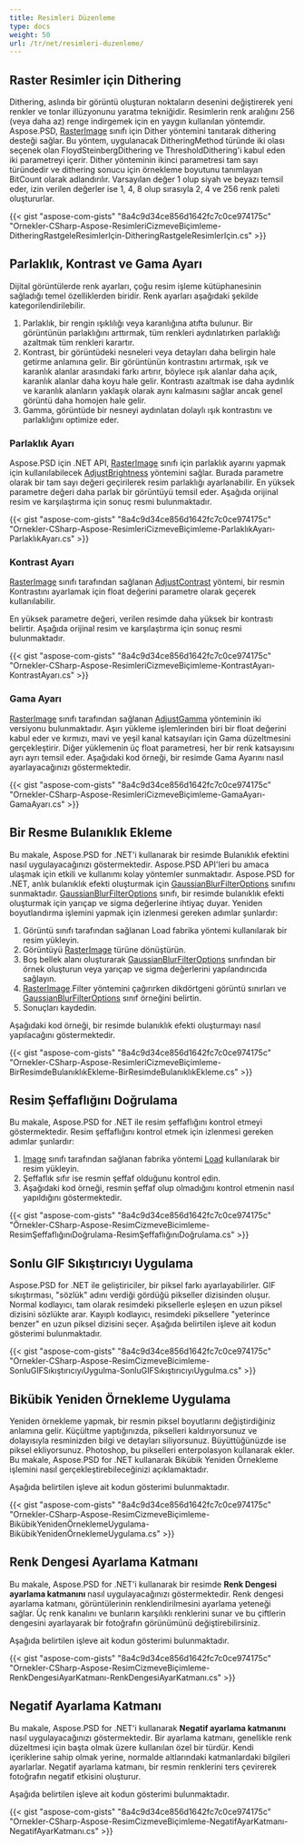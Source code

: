 ```yaml
---
title: Resimleri Düzenleme
type: docs
weight: 50
url: /tr/net/resimleri-duzenleme/
---
```


## **Raster Resimler için Dithering**
Dithering, aslında bir görüntü oluşturan noktaların desenini değiştirerek yeni renkler ve tonlar illüzyonunu yaratma tekniğidir. Resimlerin renk aralığını 256 (veya daha az) renge indirgemek için en yaygın kullanılan yöntemdir. Aspose.PSD, [RasterImage](https://reference.aspose.com/psd/net/aspose.psd/rasterimage) sınıfı için Dither yöntemini tanıtarak dithering desteği sağlar. Bu yöntem, uygulanacak DitheringMethod türünde iki olası seçenek olan FloydSteinbergDithering ve ThresholdDithering'i kabul eden iki parametreyi içerir. Dither yönteminin ikinci parametresi tam sayı türündedir ve dithering sonucu için örnekleme boyutunu tanımlayan BitCount olarak adlandırılır. Varsayılan değer 1 olup siyah ve beyazı temsil eder, izin verilen değerler ise 1, 4, 8 olup sırasıyla 2, 4 ve 256 renk paleti oluştururlar.

{{< gist "aspose-com-gists" "8a4c9d34ce856d1642fc7c0ce974175c" "Ornekler-CSharp-Aspose-ResimleriCizmeveBiçimleme-DitheringRastgeleResimlerIçin-DitheringRastgeleResimlerIçin.cs" >}}
## **Parlaklık, Kontrast ve Gama Ayarı**
Dijital görüntülerde renk ayarları, çoğu resim işleme kütüphanesinin sağladığı temel özelliklerden biridir. Renk ayarları aşağıdaki şekilde kategorilendirilebilir.

1. Parlaklık, bir rengin ışıklılığı veya karanlığına atıfta bulunur. Bir görüntünün parlaklığını arttırmak, tüm renkleri aydınlatırken parlaklığı azaltmak tüm renkleri karartır.
1. Kontrast, bir görüntüdeki nesneleri veya detayları daha belirgin hale getirme anlamına gelir. Bir görüntünün kontrastını artırmak, ışık ve karanlık alanlar arasındaki farkı artırır, böylece ışık alanlar daha açık, karanlık alanlar daha koyu hale gelir. Kontrastı azaltmak ise daha aydınlık ve karanlık alanların yaklaşık olarak aynı kalmasını sağlar ancak genel görüntü daha homojen hale gelir.
1. Gamma, görüntüde bir nesneyi aydınlatan dolaylı ışık kontrastını ve parlaklığını optimize eder.

### **Parlaklık Ayarı**
Aspose.PSD için .NET API, [RasterImage](https://reference.aspose.com/psd/net/aspose.psd/rasterimage) sınıfı için parlaklık ayarını yapmak için kullanılabilecek [AdjustBrightness](https://reference.aspose.com/psd/net/aspose.psd/rasterimage/methods/adjustbrightness) yöntemini sağlar. Burada parametre olarak bir tam sayı değeri geçirilerek resim parlaklığı ayarlanabilir. En yüksek parametre değeri daha parlak bir görüntüyü temsil eder. Aşağıda orijinal resim ve karşılaştırma için sonuç resmi bulunmaktadır.

{{< gist "aspose-com-gists" "8a4c9d34ce856d1642fc7c0ce974175c" "Ornekler-CSharp-Aspose-ResimleriCizmeveBiçimleme-ParlaklıkAyarı-ParlaklıkAyarı.cs" >}}

### **Kontrast Ayarı**
[RasterImage](https://reference.aspose.com/psd/net/aspose.psd/rasterimage) sınıfı tarafından sağlanan [AdjustContrast](https://reference.aspose.com/psd/net/aspose.psd/rasterimage/methods/adjustcontrast) yöntemi, bir resmin Kontrastını ayarlamak için float değerini parametre olarak geçerek kullanılabilir.

En yüksek parametre değeri, verilen resimde daha yüksek bir kontrastı belirtir. Aşağıda orijinal resim ve karşılaştırma için sonuç resmi bulunmaktadır.

{{< gist "aspose-com-gists" "8a4c9d34ce856d1642fc7c0ce974175c" "Ornekler-CSharp-Aspose-ResimleriCizmeveBiçimleme-KontrastAyarı-KontrastAyarı.cs" >}}
### **Gama Ayarı**
[RasterImage](https://reference.aspose.com/psd/net/aspose.psd/rasterimage) sınıfı tarafından sağlanan [AdjustGamma](https://reference.aspose.com/psd/net/aspose.psd/rasterimage/methods/adjustgamma) yönteminin iki versiyonu bulunmaktadır. Aşırı yükleme işlemlerinden biri bir float değerini kabul eder ve kırmızı, mavi ve yeşil kanal katsayıları için Gama düzeltmesini gerçekleştirir. Diğer yüklemenin üç float parametresi, her bir renk katsayısını ayrı ayrı temsil eder. Aşağıdaki kod örneği, bir resimde Gama Ayarını nasıl ayarlayacağınızı göstermektedir.

{{< gist "aspose-com-gists" "8a4c9d34ce856d1642fc7c0ce974175c" "Ornekler-CSharp-Aspose-ResimleriCizmeveBiçimleme-GamaAyarı-GamaAyarı.cs" >}}
## **Bir Resme Bulanıklık Ekleme**
Bu makale, Aspose.PSD for .NET'i kullanarak bir resimde Bulanıklık efektini nasıl uygulayacağınızı göstermektedir. Aspose.PSD API'leri bu amaca ulaşmak için etkili ve kullanımı kolay yöntemler sunmaktadır. Aspose.PSD for .NET, anlık bulanıklık efekti oluşturmak için [GaussianBlurFilterOptions](https://reference.aspose.com/psd/net/aspose.psd.imagefilters.filteroptions/gaussianblurfilteroptions) sınıfını sunmaktadır. [GaussianBlurFilterOptions](https://reference.aspose.com/psd/net/aspose.psd.imagefilters.filteroptions/gaussianblurfilteroptions) sınıfı, bir resimde bulanıklık efekti oluşturmak için yarıçap ve sigma değerlerine ihtiyaç duyar. Yeniden boyutlandırma işlemini yapmak için izlenmesi gereken adımlar şunlardır:

1. Görüntü sınıfı tarafından sağlanan Load fabrika yöntemi kullanılarak bir resim yükleyin.
1. Görüntüyü [RasterImage](https://reference.aspose.com/psd/net/aspose.psd/rasterimage) türüne dönüştürün.
1. Boş bellek alanı oluşturarak [GaussianBlurFilterOptions](https://reference.aspose.com/psd/net/aspose.psd.imagefilters.filteroptions/gaussianblurfilteroptions) sınıfından bir örnek oluşturun veya yarıçap ve sigma değerlerini yapılandırıcıda sağlayın.
1. [RasterImage](https://reference.aspose.com/psd/net/aspose.psd/rasterimage).Filter yöntemini çağırırken dikdörtgeni görüntü sınırları ve [GaussianBlurFilterOptions](https://reference.aspose.com/psd/net/aspose.psd.imagefilters.filteroptions/gaussianblurfilteroptions) sınıf örneğini belirtin.
1. Sonuçları kaydedin.

Aşağıdaki kod örneği, bir resimde bulanıklık efekti oluşturmayı nasıl yapılacağını göstermektedir.

{{< gist "aspose-com-gists" "8a4c9d34ce856d1642fc7c0ce974175c" "Ornekler-CSharp-Aspose-ResimleriCizmeveBiçimleme-BirResimdeBulanıklıkEkleme-BirResimdeBulanıklıkEkleme.cs" >}}
## **Resim Şeffaflığını Doğrulama**
Bu makale, Aspose.PSD for .NET ile resim şeffaflığını kontrol etmeyi göstermektedir. Resim şeffaflığını kontrol etmek için izlenmesi gereken adımlar şunlardır:

1. [Image](https://reference.aspose.com/psd/net/aspose.psd/image) sınıfı tarafından sağlanan fabrika yöntemi [Load](https://reference.aspose.com/psd/net/aspose.psd/image/load/methods/2) kullanılarak bir resim yükleyin.
1. Şeffaflık sıfır ise resmin şeffaf olduğunu kontrol edin.
1. Aşağıdaki kod örneği, resmin şeffaf olup olmadığını kontrol etmenin nasıl yapıldığını göstermektedir.

{{< gist "aspose-com-gists" "8a4c9d34ce856d1642fc7c0ce974175c" "Örnekler-CSharp-Aspose-ResimCizmeveBicimleme-ResimŞeffaflığınıDoğrulama-ResimŞeffaflığınıDoğrulama.cs" >}}
## **Sonlu GIF Sıkıştırıcıyı Uygulama**
Aspose.PSD for .NET ile geliştiriciler, bir piksel farkı ayarlayabilirler. GIF sıkıştırması, "sözlük" adını verdiği gördüğü pikseller dizisinden oluşur. Normal kodlayıcı, tam olarak resimdeki piksellerle eşleşen en uzun piksel dizisini sözlükte arar. Kayıplı kodlayıcı, resimdeki piksellere "yeterince benzer" en uzun piksel dizisini seçer. Aşağıda belirtilen işleve ait kodun gösterimi bulunmaktadır.

{{< gist "aspose-com-gists" "8a4c9d34ce856d1642fc7c0ce974175c" "Ornekler-CSharp-Aspose-ResimCizmeveBicimleme-SonluGIFSıkıştırıcıyıUygulma-SonluGIFSıkıştırıcıyıUygulma.cs" >}}
## **Bikübik Yeniden Örnekleme Uygulama**
Yeniden örnekleme yapmak, bir resmin piksel boyutlarını değiştirdiğiniz anlamına gelir. Küçültme yaptığınızda, pikselleri kaldırıyorsunuz ve dolayısıyla resminizden bilgi ve detayları siliyorsunuz. Büyüttüğünüzde ise piksel ekliyorsunuz. Photoshop, bu pikselleri enterpolasyon kullanarak ekler. Bu makale, Aspose.PSD for .NET kullanarak Bikübik Yeniden Örnekleme işlemini nasıl gerçekleştirebileceğinizi açıklamaktadır.

Aşağıda belirtilen işleve ait kodun gösterimi bulunmaktadır.

{{< gist "aspose-com-gists" "8a4c9d34ce856d1642fc7c0ce974175c" "Ornekler-CSharp-Aspose-ResimCizmeveBiçimleme-BikübikYenidenÖrneklemeUygulama-BikübikYenidenÖrneklemeUygulama.cs" >}}
## **Renk Dengesi Ayarlama Katmanı**
Bu makale, Aspose.PSD for .NET'i kullanarak bir resimde **Renk Dengesi ayarlama katmanını** nasıl uygulayacağınızı göstermektedir. Renk dengesi ayarlama katmanı, görüntülerinin renklendirilmesini ayarlama yeteneği sağlar. Üç renk kanalını ve bunların karşılıklı renklerini sunar ve bu çiftlerin dengesini ayarlayarak bir fotoğrafın görünümünü değiştirebilirsiniz.

Aşağıda belirtilen işleve ait kodun gösterimi bulunmaktadır.

{{< gist "aspose-com-gists" "8a4c9d34ce856d1642fc7c0ce974175c" "Ornekler-CSharp-Aspose-ResimCizmeveBiçimleme-RenkDengesiAyarKatmanı-RenkDengesiAyarKatmanı.cs" >}}
## **Negatif Ayarlama Katmanı**
Bu makale, Aspose.PSD for .NET'i kullanarak **Negatif ayarlama katmanını** nasıl uygulayacağınızı göstermektedir. Bir ayarlama katmanı, genellikle renk düzeltmesi için başta olmak üzere kullanılan özel bir türdür. Kendi içeriklerine sahip olmak yerine, normalde altlarındaki katmanlardaki bilgileri ayarlarlar. Negatif ayarlama katmanı, bir resmin renklerini ters çevirerek fotoğrafın negatif etkisini oluşturur.

Aşağıda belirtilen işleve ait kodun gösterimi bulunmaktadır.

{{< gist "aspose-com-gists" "8a4c9d34ce856d1642fc7c0ce974175c" "Ornekler-CSharp-Aspose-ResimCizmeveBiçimleme-NegatifAyarKatmanı-NegatifAyarKatmanı.cs" >}}
